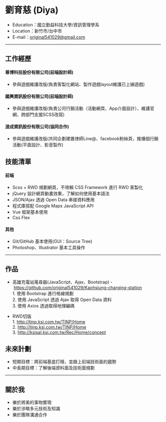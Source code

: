 # 劉育慈 (Diya) #
* Education：國立勤益科技大學/資訊管理學系
* Location：新竹市/台中市
* E-mail：original541029@gmail.com
<hr>

## 工作經歷

#### 尊博科技股份有限公司(前端設計師)

 * 參與遊戲維護改版(負責客製化網站、製作遊戲layout維護已上線遊戲)
 
#### 國興資訊股份有限公司(前端設計師)

 * 參與遊戲維護改版(負責公司行銷活動（活動網頁、App介面設計）、維護官網、跨部門支援SCSS改寫)
 
#### 道成資訊股份有限公司(協同合作)

 * 參與遊戲維護改版(共同企劃建置律師Line@、facebook粉絲頁，推播個行銷活動(平面設計、影音製作)
 
## 技能清單

#### 前端

 * Scss + RWD 規劃網頁，不倚賴 CSS Framework 進行 RWD 客製化
 * jQuery 設計網頁動畫效果，了解如何使用基本語法
 * JSON/Ajax 透過 Open Data 串接資料應用 
 * 程式庫搭配 Google Maps JavaScript API 
 * Vue 框架基本使用
 * Css Flex
  
#### 其他
 * Git/GitHub 基本使用(GUI：Source Tree)
 * Photoshop、Illustrator 基本工具操作
 
<hr>

## 作品
  
* 高雄充電站蒐尋器(JavaScript、Ajax、Bootstrap) -  https://github.com/original541029/Kaohsiung-charging-station
  </br>1. 使用 Bootstrap 進行格線規劃
  </br>2. 使用 JavaScript 透過 Ajax 取得 Open Data 資料
  </br>3. 使用 Axios 透過取得地理編碼   
   
* RWD切版
   </br>1. http://tinp.ksi.com.tw/TINP/Home
   </br>2. http://tinp.ksi.com.tw/TINP/Home
   </br>3. http://ksisal.ksi.com.tw/Rec/Home/concept


## 未來計劃
 * 短期目標：將前端基底打穩，並跟上前端技術面的趨勢
 * 中長期目標：了解後端資料面及技術面規劃

<hr>

## 關於我

 * 樂於將美的事物實現
 * 樂於涉略多元技術及知識
 * 樂於團隊溝通合作

